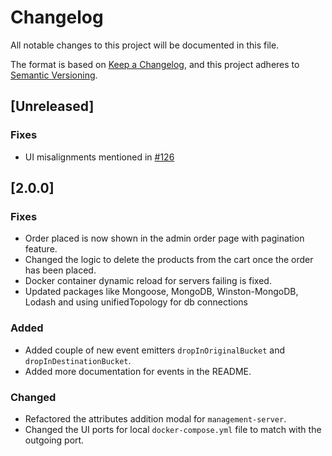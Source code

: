 # Changelog
All notable changes to this project will be documented in this file.

The format is based on [Keep a Changelog](https://keepachangelog.com/en/1.0.0/),
and this project adheres to [Semantic Versioning](https://semver.org/spec/v2.0.0.html).

## [Unreleased]
### Fixes
- UI misalignments mentioned in [#126](https://github.com/Viveckh/Veniqa/issues/126)

## [2.0.0]
### Fixes
- Order placed is now shown in the admin order page with pagination feature.
- Changed the logic to delete the products from the cart once the order has been placed.
- Docker container dynamic reload for servers failing is fixed. 
- Updated packages like Mongoose, MongoDB, Winston-MongoDB, Lodash and using unifiedTopology for db connections

### Added
- Added couple of new event emitters `dropInOriginalBucket` and `dropInDestinationBucket`.
- Added more documentation for events in the README.

### Changed
- Refactored the attributes addition modal for `management-server`.
- Changed the UI ports for local `docker-compose.yml` file to match with the outgoing port. 
  